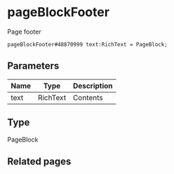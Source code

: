 # pageBlockFooter
Page footer

```
pageBlockFooter#48870999 text:RichText = PageBlock;
```

## Parameters
| Name | Type | Description |
| ---- | :----: | ----------- |
| text | RichText | Contents |


## Type
PageBlock

## Related pages
